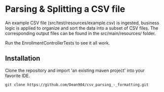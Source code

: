 # Parsing & Splitting a CSV file

An example CSV file (src/test/resources/example.csv) is ingested, business logic is applied to organize and sort the data into a subset of CSV files. The corresponding output files can be found in the src/main/resources/ folder.

Run the EnrollmentControllerTests to see it all work.

## Installation

Clone the repository and import 'an existing maven project' into your favorite IDE.
```
git clone https://github.com/Dean904/csv_parsing_-_formatting.git
```
